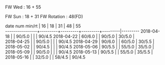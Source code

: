 FW Wed      : 16 + 55

FW Sun      : 18 + 31
FW Rotation :      48(FD)

date num min/rt |    16   |    18   |    31   |    48   |    55   
----------------+---------+---------+---------+---------|---------
2018-04-18      |         |  90/5.0 |         |         |  90/4.5
2018-04-22      |  60/6.0 |         |  90/5.0 |  30/5.0 |        
2018-04-25      |         |  90/5.0 |         |         |  90/4.5
2018-04-29      |  90/6.0 |         |  60/5.0 |  30/5.5 |        
2018-05-02      |         |  90/4.5 |         |         |  90/4.5
2018-05-06      |  90/5.5 |         |  55/5.0 |  35/5.0 |        
2018-05-09      |         |  90/5.0 |         |         |  90/4.5
2018-05-13      |  90/5.5 |         |  55/5.0 |  35/5.5 |        
2018-05-16      |         |  32/5.0 |         |  58/4.5 |  90/4.5
